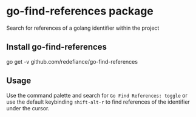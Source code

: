 # go-find-references package
Search for references of a golang identifier within the project

## Install go-find-references

go get -v github.com/redefiance/go-find-references

## Usage

Use the command palette and search for `Go Find References: toggle` or use the default keybinding `shift-alt-r` to find references of the identifier under the cursor.

